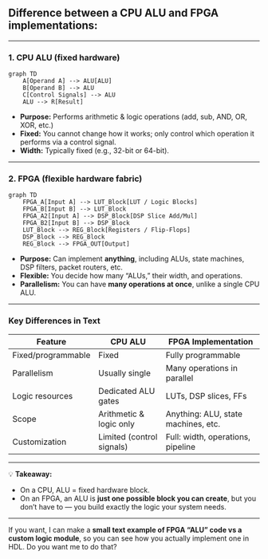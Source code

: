 ## Difference between a CPU ALU and FPGA implementations:

---

### **1. CPU ALU (fixed hardware)**

```mermaid
graph TD
    A[Operand A] --> ALU[ALU]
    B[Operand B] --> ALU
    C[Control Signals] --> ALU
    ALU --> R[Result]
```

* **Purpose:** Performs arithmetic & logic operations (add, sub, AND, OR, XOR, etc.)
* **Fixed:** You cannot change how it works; only control which operation it performs via a control signal.
* **Width:** Typically fixed (e.g., 32-bit or 64-bit).

---

### **2. FPGA (flexible hardware fabric)**

```mermaid
graph TD
    FPGA_A[Input A] --> LUT_Block[LUT / Logic Blocks]
    FPGA_B[Input B] --> LUT_Block
    FPGA_A2[Input A] --> DSP_Block[DSP Slice Add/Mul]
    FPGA_B2[Input B] --> DSP_Block
    LUT_Block --> REG_Block[Registers / Flip-Flops]
    DSP_Block --> REG_Block
    REG_Block --> FPGA_OUT[Output]
```

* **Purpose:** Can implement **anything**, including ALUs, state machines, DSP filters, packet routers, etc.
* **Flexible:** You decide how many “ALUs,” their width, and operations.
* **Parallelism:** You can have **many operations at once**, unlike a single CPU ALU.

---

### **Key Differences in Text**

| Feature            | CPU ALU                   | FPGA Implementation                 |
| ------------------ | ------------------------- | ----------------------------------- |
| Fixed/programmable | Fixed                     | Fully programmable                  |
| Parallelism        | Usually single            | Many operations in parallel         |
| Logic resources    | Dedicated ALU gates       | LUTs, DSP slices, FFs               |
| Scope              | Arithmetic & logic only   | Anything: ALU, state machines, etc. |
| Customization      | Limited (control signals) | Full: width, operations, pipeline   |

---

💡 **Takeaway:**

* On a CPU, ALU = fixed hardware block.
* On an FPGA, an ALU is **just one possible block you can create**, but you don’t have to — you build exactly the logic your system needs.

---

If you want, I can make a **small text example of FPGA “ALU” code vs a custom logic module**, so you can see how you actually implement one in HDL. Do you want me to do that?
